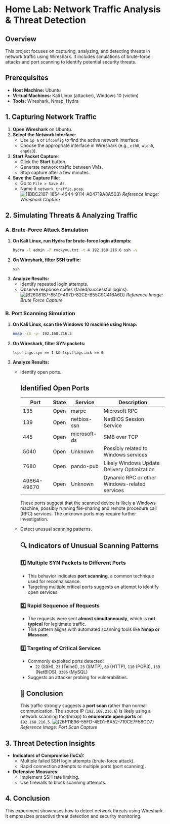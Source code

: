 # Home Lab: Network Traffic Analysis & Threat Detection

## Overview
This project focuses on capturing, analyzing, and detecting threats in network traffic using Wireshark. It includes simulations of brute-force attacks and port scanning to identify potential security threats.

## Prerequisites
- **Host Machine:** Ubuntu
- **Virtual Machines:** Kali Linux (attacker), Windows 10 (victim)
- **Tools:** Wireshark, Nmap, Hydra

## 1. Capturing Network Traffic
1. **Open Wireshark** on Ubuntu.
2. **Select the Network Interface**:
   - Use `ip a` or `ifconfig` to find the active network interface.
   - Choose the appropriate interface in Wireshark (e.g., `eth0`, `wlan0`, `enp0s3`).
3. **Start Packet Capture**:
   - Click the **Start** button.
   - Generate network traffic between VMs.
   - Stop capture after a few minutes.
4. **Save the Capture File**:
   - Go to `File > Save As`.
   - Name it `network_traffic.pcap`.
![{1BBC2107-1854-4944-9114-A04719A8A503}](https://github.com/user-attachments/assets/ed5cfbdb-e99e-4c58-8571-f01559c50e00)
*Reference Image: Wireshark Capture*

## 2. Simulating Threats & Analyzing Traffic

### A. Brute-Force Attack Simulation
1. **On Kali Linux, run Hydra for brute-force login attempts:**
   ```bash
   hydra -l admin -P rockyou.txt -t 4 192.168.216.6 ssh -v
   ```
2. **On Wireshark, filter SSH traffic:**
   ```
   ssh
   ```
3. **Analyze Results:**
   - Identify repeated login attempts.
   - Observe response codes (failed/successful logins).
![{B26081B7-851D-497D-82CE-B55C9C416A6D}](https://github.com/user-attachments/assets/81cf5f06-96f7-4e93-9fac-0c7cbfdd6dc2)
*Reference Image: Brute Force Capture*

### B. Port Scanning Simulation
1. **On Kali Linux, scan the Windows 10 machine using Nmap:**
   ```bash
   nmap -sS -p- 192.168.216.5
   ```
2. **On Wireshark, filter SYN packets:**
   ```
   tcp.flags.syn == 1 && tcp.flags.ack == 0
   ```
3. **Analyze Results:**
   - Identify open ports.
      ## Identified Open Ports  
   
      | Port       | State | Service        | Description |
      |------------|-------|---------------|-------------|
      | 135        | Open  | msrpc         | Microsoft RPC |
      | 139        | Open  | netbios-ssn   | NetBIOS Session Service |
      | 445        | Open  | microsoft-ds  | SMB over TCP |
      | 5040       | Open  | Unknown       | Possibly related to Windows services |
      | 7680       | Open  | pando-pub     | Likely Windows Update Delivery Optimization |
      | 49664-49670 | Open | Unknown       | Dynamic RPC or other Windows-related services |
   
      These ports suggest that the scanned device is likely a Windows machine, possibly running file-sharing and remote procedure call (RPC) services. The unknown ports may require further investigation.

   - Detect unusual scanning patterns.
      ## 🔍 Indicators of Unusual Scanning Patterns

      ### 1️⃣ Multiple SYN Packets to Different Ports
      - This behavior indicates **port scanning**, a common technique used for reconnaissance.
      - Targeting multiple critical ports suggests an attempt to identify open services.
      
      ### 2️⃣ Rapid Sequence of Requests
      - The requests were sent **almost simultaneously**, which is **not typical** for legitimate traffic.
      - This pattern aligns with automated scanning tools like **Nmap or Masscan**.
      
      ### 3️⃣ Targeting of Critical Services
      - Commonly exploited ports detected:  
        - `22` (SSH), `23` (Telnet), `25` (SMTP), `80` (HTTP), `110` (POP3), `139` (NetBIOS), `3306` (MySQL)
      - Suggests an attacker probing for vulnerabilities.
      
      ## 🚀 Conclusion
      This traffic strongly suggests a **port scan** rather than normal communication. The source IP (`192.168.216.6`) is likely using a network scanning tool(nmap) to **enumerate open ports** on `192.168.216.5`.
![{26F11E96-55FD-4ED1-8A52-719CE7F58CD7}](https://github.com/user-attachments/assets/fb6dbcbe-7a08-4a9a-a2b9-9f00ca1179ab)
*Reference Image: Port Scan Capture*

## 3. Threat Detection Insights
- **Indicators of Compromise (IoCs):**
  - Multiple failed SSH login attempts (brute-force attack).
  - Rapid connection attempts to multiple ports (port scanning).
- **Defensive Measures:**
  - Implement SSH rate limiting.
  - Use firewalls to block scanning attempts.

## 4. Conclusion
This experiment showcases how to detect network threats using Wireshark. It emphasizes proactive threat detection and security monitoring.

